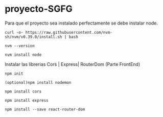 # proyecto-SGFG
Para que el proyecto sea instalado perfectamente se debe instalar node.

    curl -o- https://raw.githubusercontent.com/nvm-sh/nvm/v0.39.0/install.sh | bash

    nvm --version

    nvm install node


Instalar las librerias Cors | Express| RouterDom (Parte FrontEnd)

    npm init 

    (optional)npm install nodemon

    npm install cors

    npm install express

    npm install --save react-router-dom



